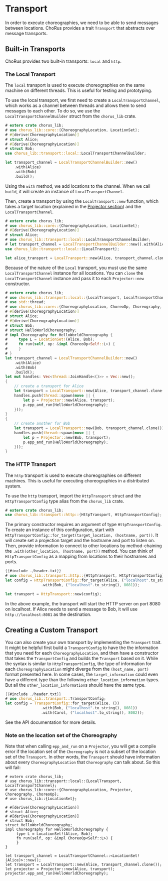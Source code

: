 # Transport

In order to execute choreographies, we need to be able to send messages between locations. ChoRus provides a trait `Transport` that abstracts over message transports.

## Built-in Transports

ChoRus provides two built-in transports: `local` and `http`.

### The Local Transport

The `local` transport is used to execute choreographies on the same machine on different threads. This is useful for testing and prototyping.

To use the local transport, we first need to create a `LocalTransportChannel`, which works as a channel between threads and allows them to send messages to each other. To do so, we use the `LocalTransportChannelBuilder` struct from the `chorus_lib` crate.

```rust
# extern crate chorus_lib;
# use chorus_lib::core::{ChoreographyLocation, LocationSet};
# #[derive(ChoreographyLocation)]
# struct Alice;
# #[derive(ChoreographyLocation)]
# struct Bob;
use chorus_lib::transport::local::LocalTransportChannelBuilder;

let transport_channel = LocalTransportChannelBuilder::new()
    .with(Alice)
    .with(Bob)
    .build();
```

Using the `with` method, we add locations to the channel. When we call `build`, it will create an instance of `LocalTransportChannel`.

Then, create a transport by using the `LocalTransport::new` function, which takes a target location (explained in the [Projector section](./guide-projector.md)) and the `LocalTransportChannel`.

```rust
# extern crate chorus_lib;
# use chorus_lib::core::{ChoreographyLocation, LocationSet};
# #[derive(ChoreographyLocation)]
# struct Alice;
# use chorus_lib::transport::local::LocalTransportChannelBuilder;
# let transport_channel = LocalTransportChannelBuilder::new().with(Alice).build();
use chorus_lib::transport::local::{LocalTransport};

let alice_transport = LocalTransport::new(Alice, transport_channel.clone());
```

Because of the nature of the `Local` transport, you must use the same `LocalTransportChannel` instance for all locations. You can `clone` the `LocalTransportChannel` instance and pass it to each `Projector::new` constructor.

```rust
# extern crate chorus_lib;
# use chorus_lib::transport::local::{LocalTransport, LocalTransportChannelBuilder};
# use std::thread;
# use chorus_lib::core::{ChoreographyLocation, ChoreoOp, Choreography, Projector, LocationSet};
# #[derive(ChoreographyLocation)]
# struct Alice;
# #[derive(ChoreographyLocation)]
# struct Bob;
# struct HelloWorldChoreography;
# impl Choreography for HelloWorldChoreography {
#     type L = LocationSet!(Alice, Bob);
#     fn run(self, op: &impl ChoreoOp<Self::L>) {
#     }
# }
let transport_channel = LocalTransportChannelBuilder::new()
    .with(Alice)
    .with(Bob)
    .build();
let mut handles: Vec<thread::JoinHandle<()>> = Vec::new();
{
    // create a transport for Alice
    let transport = LocalTransport::new(Alice, transport_channel.clone());
    handles.push(thread::spawn(move || {
        let p = Projector::new(Alice, transport);
        p.epp_and_run(HelloWorldChoreography);
    }));
}
{
    // create another for Bob
    let transport = LocalTransport::new(Bob, transport_channel.clone());
    handles.push(thread::spawn(move || {
        let p = Projector::new(Bob, transport);
        p.epp_and_run(HelloWorldChoreography);
    }));
}
```

### The HTTP Transport

The `http` transport is used to execute choreographies on different machines. This is useful for executing choreographies in a distributed system.

To use the `http` transport, import the `HttpTransport` struct and the `HttpTransportConfig` type alias from the `chorus_lib` crate.

```rust
# extern crate chorus_lib;
use chorus_lib::transport::http::{HttpTransport, HttpTransportConfig};
```

The primary constructor requires an argument of type `HttpTransportConfig`. To create an instance of this configuration, start with `HttpTransportConfig::for_target(target_location, (hostname, port))`. It will create set a projection target and the hostname and port to listen on. Then, provide information to connect to other locations by method-chaining the `.with(other_location, (hostname, port))` method. You can think of `HttpTransportConfig` as a mapping from locations to their hostnames and ports.

```rust
{{#include ./header.txt}}
# use chorus_lib::transport::http::{HttpTransport, HttpTransportConfig};
let config = HttpTransportConfig::for_target(Alice, ("localhost".to_string(), 8080))
                .with(Bob, ("localhost".to_string(), 8081));

let transport = HttpTransport::new(config);
```

In the above example, the transport will start the HTTP server on port 8080 on localhost. If Alice needs to send a message to Bob, it will use `http://localhost:8081` as the destination.

## Creating a Custom Transport

You can also create your own transport by implementing the `Transport` trait. It might be helpful first build a `TransportConfig` to have the the information that you need for each `ChoreographyLocation`, and then have a constructor that takes the `TransportConfig` and builds the `Transport` based on it. While the syntax is similar to `HttpTransportConfig`, the type of information for each `ChoreographyLocation` might diverge from the `(host_name, port)` format presented here. In some cases, the `target_information` could even have a different type than the following `other_location_information` types. But all the `other_location_information`s should have the same type.

```rust
{{#include ./header.txt}}
# use chorus_lib::transport::TransportConfig;
let config = TransportConfig::for_target(Alice, ())
                .with(Bob, ("localhost".to_string(), 8081))
                .with(Carol, ("localhost".to_string(), 8082));
```

See the API documentation for more details.

### Note on the location set of the Choreography

Note that when calling `epp_and_run` on a `Projector`, you will get a compile error if the location set of the `Choreography` is not a subset of the location set of the `Transport`. In other words, the `Transport` should have information about every `ChoreographyLocation` that `Choreography` can talk about. So this will fail:

```rust, compile_fail
# extern crate chorus_lib;
# use chorus_lib::transport::local::{LocalTransport, LocalTransportChannel};
# use chorus_lib::core::{ChoreographyLocation, Projector, Choreography, ChoreoOp};
# use chorus_lib::{LocationSet};

# #[derive(ChoreographyLocation)]
# struct Alice;
# #[derive(ChoreographyLocation)]
# struct Bob;
struct HelloWorldChoreography;
impl Choreography for HelloWorldChoreography {
     type L = LocationSet!(Alice, Bob);
     fn run(self, op: &impl ChoreoOp<Self::L>) {
     }
}

let transport_channel = LocalTransportChannel::<LocationSet!(Alice)>::new();
let transport = LocalTransport::new(Alice, transport_channel.clone());
let projector = Projector::new(Alice, transport);
projector.epp_and_run(HelloWorldChoreography);
```
